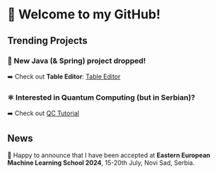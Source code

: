 <h1> 👋 Welcome to my GitHub! </h1>
<h2> Trending Projects </h2>
<h3> 📝 New Java (& Spring) project dropped! </h3> 
➡️ Check out <b>Table Editor</b>: <a href="https://github.com/LukaNedimovic/table_editor">Table Editor</a> 

<h3> ⚛️ Interested in Quantum Computing (but in Serbian)? </h3>
➡️ Check out <a href="https://github.com/LukaNedimovic/qc-tutorial">QC Tutorial</a>

<h2> News </h2>
🎉 Happy to announce that I have been accepted at <b>Eastern European Machine Learning School 2024</b>, 15-20th July, Novi Sad, Serbia.
<!--
**LukaNedimovic/LukaNedimovic** is a ✨ _special_ ✨ repository because its `README.md` (this file) appears on your GitHub profile.

Here are some ideas to get you started:

- 🔭 I’m currently working on ...
- 🌱 I’m currently learning ...
- 👯 I’m looking to collaborate on ...
- 🤔 I’m looking for help with ...
- 💬 Ask me about ...
- 📫 How to reach me: ...
- 😄 Pronouns: ...
- ⚡ Fun fact: ...
-->
